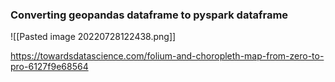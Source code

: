 ### Converting geopandas dataframe to pyspark dataframe
![[Pasted image 20220728122438.png]]

https://towardsdatascience.com/folium-and-choropleth-map-from-zero-to-pro-6127f9e68564